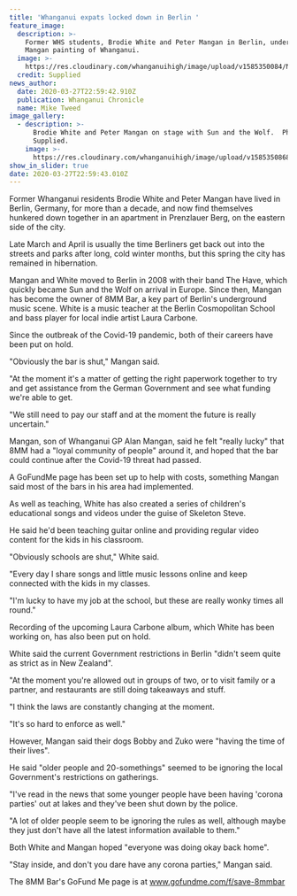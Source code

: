 ```yaml
---
title: 'Whanganui expats locked down in Berlin '
feature_image:
  description: >-
    Former WHS students, Brodie White and Peter Mangan in Berlin, under an Alan
    Mangan painting of Whanganui.
  image: >-
    https://res.cloudinary.com/whanganuihigh/image/upload/v1585350084/News/The_Have_ex_Brodie_White..Chron_28.3.20.jpg
  credit: Supplied
news_author:
  date: 2020-03-27T22:59:42.910Z
  publication: Whanganui Chronicle
  name: Mike Tweed
image_gallery:
  - description: >-
      Brodie White and Peter Mangan on stage with Sun and the Wolf.  Photo /
      Supplied.
    image: >-
      https://res.cloudinary.com/whanganuihigh/image/upload/v1585350868/News/The_Have_ex_Brodie_White.2..Chron_28.3.20.jpg
show_in_slider: true
date: 2020-03-27T22:59:43.010Z
---
```

Former Whanganui residents Brodie White and Peter Mangan have lived in Berlin, Germany, for more than a decade, and now find themselves hunkered down together in an apartment in Prenzlauer Berg, on the eastern side of the city.

Late March and April is usually the time Berliners get back out into the streets and parks after long, cold winter months, but this spring the city has remained in hibernation.

Mangan and White moved to Berlin in 2008 with their band The Have, which quickly became Sun and the Wolf on arrival in Europe. Since then, Mangan has become the owner of 8MM Bar, a key part of Berlin's underground music scene. White is a music teacher at the Berlin Cosmopolitan School and bass player for local indie artist Laura Carbone.

Since the outbreak of the Covid-19 pandemic, both of their careers have been put on hold.

"Obviously the bar is shut," Mangan said.

"At the moment it's a matter of getting the right paperwork together to try and get assistance from the German Government and see what funding we're able to get.

"We still need to pay our staff and at the moment the future is really uncertain."

Mangan, son of Whanganui GP Alan Mangan, said he felt "really lucky" that 8MM had a "loyal community of people" around it, and hoped that the bar could continue after the Covid-19 threat had passed.

A GoFundMe page has been set up to help with costs, something Mangan said most of the bars in his area had implemented.

As well as teaching, White has also created a series of children's educational songs and videos under the guise of Skeleton Steve.

He said he'd been teaching guitar online and providing regular video content for the kids in his classroom.

"Obviously schools are shut," White said.

"Every day I share songs and little music lessons online and keep connected with the kids in my classes.

"I'm lucky to have my job at the school, but these are really wonky times all round."

Recording of the upcoming Laura Carbone album, which White has been working on, has also been put on hold.

White said the current Government restrictions in Berlin "didn't seem quite as strict as in New Zealand".

"At the moment you're allowed out in groups of two, or to visit family or a partner, and restaurants are still doing takeaways and stuff.

"I think the laws are constantly changing at the moment.

"It's so hard to enforce as well."

However, Mangan said their dogs Bobby and Zuko were "having the time of their lives".

He said "older people and 20-somethings" seemed to be ignoring the local Government's restrictions on gatherings.

"I've read in the news that some younger people have been having 'corona parties' out at lakes and they've been shut down by the police.

"A lot of older people seem to be ignoring the rules as well, although maybe they just don't have all the latest information available to them."

Both White and Mangan hoped "everyone was doing okay back home".

"Stay inside, and don't you dare have any corona parties," Mangan said.

The 8MM Bar's GoFund Me page is at www.gofundme.com/f/save-8mmbar


